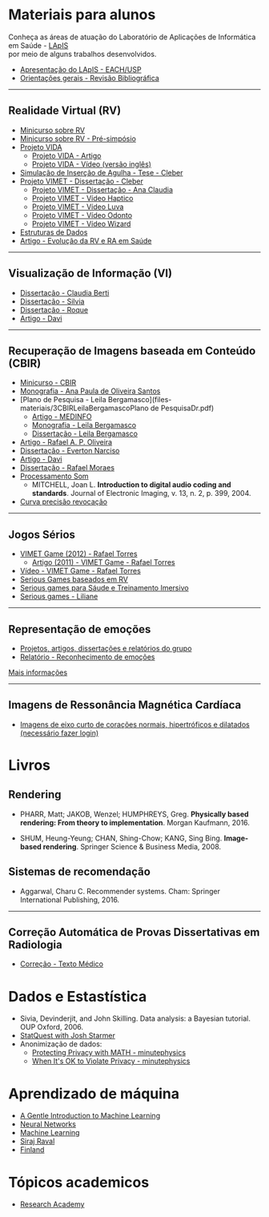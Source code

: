 

# Materiais para alunos

Conheça as áreas de atuação do Laboratório de Aplicações de Informática em Saúde - [LApIS](http://lapis.each.usp.br/) <br> por meio de alguns trabalhos desenvolvidos.

* [Apresentação do LApIS - EACH/USP](files-materiais/00LApISApresentaçãoPesquisas2015.pdf)
* [Orientações gerais - Revisão Bibliográfica](files-materiais/0ConceitosaulaRevisaoBibliografica.pdf)


<HR>

## Realidade Virtual (RV)

* [Minicurso sobre RV](files-materiais/0ConceitosMinicursoRealidadeVirtualEAumentadaLivroSVR2009_Minicursos.pdf)
* [Minicurso sobre RV - Pré-simpósio](files-materiais/0ConceitosMinicursoRealidadeVirtualEAumentaLivroConceitosSVR2009_PreSimposio.pdf)
* [Projeto VIDA](files-materiais/1PROJETOVIDAP&D2010Final.pdf)
  * [Projeto VIDA - Artigo](http://lapis.each.usp.br/pt/research/vida/)
  * [Projeto VIDA - Vídeo (versão inglês)](https://youtu.be/cCoM_mE2w-I)
* [Simulação de Inserção de Agulha - Tese - Cleber](http://lapis.each.usp.br/pt/research/simulacao-de-insercao-de-agulha-para-treinamento-de-procedimento-de-anestesia-odontologica/)  
* [Projeto VIMET - Dissertação - Cleber](http://lapis.each.usp.br/pt/research/vimet-implementacao-e-avaliacao-de-interacao-em-um-framework-para-treinamento-medico/)
  * [Projeto VIMET - Dissertação - Ana Claudia](http://lapis.each.usp.br/pt/research/vimet-projeto-e-implementacao-de-um-framework-para-aplicacoes-de-treinamento-medico-usando-realidade-virtual/)
  * [Projeto VIMET - Vídeo Haptico](files-materiais/)
  * [Projeto VIMET - Vídeo Luva](files-materiais/)
  * [Projeto VIMET - Vídeo Odonto](https://youtu.be/rrkjGDJDDws)
  * [Projeto VIMET - Vídeo Wizard](https://youtu.be/r_LWnL3VWfg)
* [Estruturas de Dados](https://www.ncbi.nlm.nih.gov/pubmed/27568296)
* [Artigo - Evolução da RV e RA em Saúde](files-materiais/1RVSaudeBrasil15AnosArtigoSVR.pdf)

<HR>

## Visualização de Informação (VI)

* [Dissertação - Claudia Berti](http://lapis.each.usp.br/pt/research/vrvis-ferramenta/)
* [Dissertação - Silvia](http://lapis.each.usp.br/pt/research/vrvis-manager/)
* [Dissertação - Roque](http://lapis.each.usp.br/pt/research/visualizacao-tridimensional-de-programas-orientados-a-objeto/)
* [Artigo - Davi](http://lapis.each.usp.br/pt/research/visualizacao-tridimensional-de-programas-orientados-a-objeto/)  

<HR>

## Recuperação de Imagens baseada em Conteúdo (CBIR)

* [Minicurso - CBIR](files-materiais/3CBIR0ConceitosMinicursoSaude.pdf)
* [Monografia - Ana Paula de Oliveira Santos](http://lapis.each.usp.br/pt/research/recuperacao-de-imagens-mamograficas-baseada-em-conteudo/)
* [Plano de Pesquisa - Leila Bergamasco](files-materiais/3CBIRLeilaBergamascoPlano de PesquisaDr.pdf)
  * [Artigo - MEDINFO](https://www.spiedigitallibrary.org/conference-proceedings-of-spie/10134/1013430/A-novel-3D-shape-descriptor-for-automatic-retrieval-of-anatomical/10.1117/12.2253928.short?SSO=1)
  * [Monografia - Leila Bergamasco](files-materiais/3CBIRMonografiaTCCFinalLeila.pdf)
  * [Dissertação - Leila Bergamasco](http://www.teses.usp.br/teses/disponiveis/100/100131/tde-23092013-152421/pt-br.php)
* [Artigo - Rafael A. P. Oliveira](http://lapis.each.usp.br/pt/research/sistema-para-recuperacao-de-imagens-por-conteudo-para-internet/)  
* [Dissertação - Everton Narciso](http://lapis.each.usp.br/pt/research/selecao-automatizada-de-casos-de-teste-para-software-com-saidas-graficas-utilizando-cbir-e-conceitos-de-variabilidade/)
* [Artigo - Davi](http://lapis.each.usp.br/pt/research/visualizacao-tridimensional-de-programas-orientados-a-objeto/)  
* [Dissertação - Rafael Moraes](http://lapis.each.usp.br/pt/research/sistema-para-recuperacao-de-imagens-por-conteudo-para-internet/)  
* [Processamento Som](files-materiais/3CBIRProcessamentoSomLivro.pdf)  
	* MITCHELL, Joan L. **Introduction to digital audio coding and standards**. Journal of Electronic Imaging, v. 13, n. 2, p. 399, 2004.
* [Curva precisão revocação](https://drive.google.com/file/d/0B-ffcZLl3gjrY2Y3SnJRWjhocklSelJqN0xxc3NnTTRjcllv/view?usp=sharing)

<HR>

## Jogos Sérios

* [VIMET Game (2012) - Rafael Torres](http://seer.ufrgs.br/index.php/jis/article/view/32127)
  * [Artigo (2011) - VIMET Game - Rafael Torres](http://lapis.each.usp.br/pt/research/aplicando-aspectos-imersivos-em-um-serious-game-para-treinamento-medico-virtual/)
* [Vídeo - VIMET Game - Rafael Torres](http://lapis.each.usp.br/pt/research/vimetgame-a-serious-game-for-virtual-medical-training-of-breast-biopsy/)
* [Serious Games baseados em RV](files-materiais/)
* [Serious games para Sáude e Treinamento Imersivo](files-materiais/)
* [Serious games - Liliane](http://lapis.each.usp.br/pt/research/serious-games-baseados-em-realidade-virtual-para-educacao-medica/)


 <HR>

## Representação de emoções

* [Projetos, artigos, dissertações e relatórios do grupo](http://lapis.each.usp.br/pt/project/emotion-representation/)
* [Relatório - Reconhecimento de emoções](files-materiais/5JogosPsiquiatricosRelatorio-finalUFG.pdf)

[Mais informações](representing_emotions)

 <HR>

## Imagens de Ressonância Magnética Cardíaca

* [Imagens de eixo curto de corações normais, hipertróficos e dilatados (necessário fazer login)](https://drive.google.com/drive/u/0/folders/1eI7Y73wDmaba8hGojGtSKaqLwyWJiSIP)

# Livros

## Rendering

* PHARR, Matt; JAKOB, Wenzel; HUMPHREYS, Greg. **Physically based rendering: From theory to implementation**. Morgan Kaufmann, 2016.

* SHUM, Heung-Yeung; CHAN, Shing-Chow; KANG, Sing Bing. **Image-based rendering**. Springer Science & Business Media, 2008.
 
## Sistemas de recomendação
* Aggarwal, Charu C. Recommender systems. Cham: Springer International Publishing, 2016.

<HR>

## Correção Automática de Provas Dissertativas em Radiologia

* [Correção - Texto Médico](files-materiais/6CorrecaoTextoMedico.pdf)

# Dados e Estastística

* Sivia, Devinderjit, and John Skilling. Data analysis: a Bayesian tutorial. OUP Oxford, 2006.
* [StatQuest with Josh Starmer](https://www.youtube.com/user/joshstarmer/playlists)
* Anonimização de dados:
  * [Protecting Privacy with MATH -  minutephysics](https://www.youtube.com/watch?v=pT19VwBAqKA)
  * [When It's OK to Violate Privacy -  minutephysics](https://www.youtube.com/watch?v=FE9ko2wtyeQ)

# Aprendizado de máquina

* [A Gentle Introduction to Machine Learning](https://www.youtube.com/watch?v=Gv9_4yMHFhI&list=PLblh5JKOoLUICTaGLRoHQDuF_7q2GfuJF)
* [Neural Networks](https://www.youtube.com/watch?v=aircAruvnKk&list=PLZHQObOWTQDNU6R1_67000Dx_ZCJB-3pi)
* [Machine Learning](https://www.learndatasci.com/out/coursera-machine-learning/)
* [Siraj Raval](https://www.youtube.com/channel/UCWN3xxRkmTPmbKwht9FuE5A)
* [Finland](https://course.elementsofai.com/)
 
# Tópicos academicos

* [Research Academy](https://researcheracademy.elsevier.com/)  


